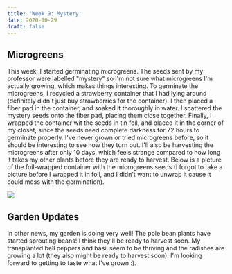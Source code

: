```yaml
---
title: 'Week 9: Mystery'
date: 2020-10-29
draft: false
---
```


## [](#header-1)Microgreens
This week, I started germinating microgreens. The seeds sent by my professor were labelled "mystery" so I'm not sure what microgreens I'm actually growing, which makes things interesting. To germinate the microgreens, I recycled a strawberry container that I had lying around (definitely didn't just buy strawberries for the container). I then placed a fiber pad in the container, and soaked it thoroughly in water. I scattered the mystery seeds onto the fiber pad, placing them close together. Finally, I wrapped the container wit the seeds in tin foil, and placed it in the corner of my closet, since the seeds need complete darkness for 72 hours to germinate properly. I've never grown or tried microgreens before, so it should be interesting to see how they turn out. I'll also be harvesting the microgreens after only 10 days, which feels strange compared to how long it takes my other plants before they are ready to harvest. Below is a picture of the foil-wrapped container with the microgreens seeds (I forgot to take a picture before I wrapped it in foil, and I didn't want to unwrap it cause it could mess with the germination).

![](/assets/2020-10-29-Week-9/1.jpg)

## [](#header-2)Garden Updates
In other news, my garden is doing very well! The pole bean plants have started sprouting beans! I think they'll be ready to harvest soon. My transplanted bell peppers and basil seem to be thriving and the radishes are growing a lot (they also might be ready to harvest soon). I'm looking forward to getting to taste what I've grown :).
